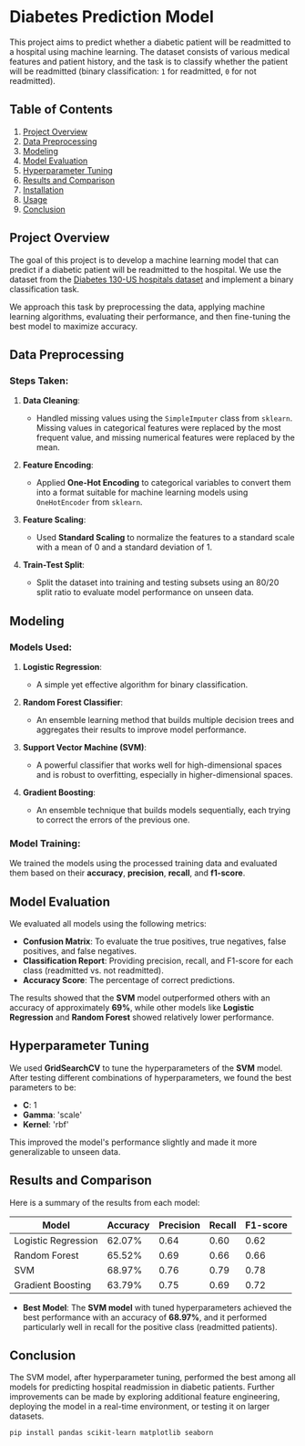 # Diabetes Prediction Model

This project aims to predict whether a diabetic patient will be readmitted to a hospital using machine learning. The dataset consists of various medical features and patient history, and the task is to classify whether the patient will be readmitted (binary classification: `1` for readmitted, `0` for not readmitted).

## Table of Contents
1. [Project Overview](#project-overview)
2. [Data Preprocessing](#data-preprocessing)
3. [Modeling](#modeling)
4. [Model Evaluation](#model-evaluation)
5. [Hyperparameter Tuning](#hyperparameter-tuning)
6. [Results and Comparison](#results-and-comparison)
7. [Installation](#installation)
8. [Usage](#usage)
9. [Conclusion](#conclusion)

## Project Overview

The goal of this project is to develop a machine learning model that can predict if a diabetic patient will be readmitted to the hospital. We use the dataset from the [Diabetes 130-US hospitals dataset](https://www.kaggle.com/datasets/yangyangz/diabetes-130-us-hospitals) and implement a binary classification task.

We approach this task by preprocessing the data, applying machine learning algorithms, evaluating their performance, and then fine-tuning the best model to maximize accuracy.

## Data Preprocessing

### Steps Taken:
1. **Data Cleaning**: 
    - Handled missing values using the `SimpleImputer` class from `sklearn`. Missing values in categorical features were replaced by the most frequent value, and missing numerical features were replaced by the mean.
   
2. **Feature Encoding**:
    - Applied **One-Hot Encoding** to categorical variables to convert them into a format suitable for machine learning models using `OneHotEncoder` from `sklearn`.
   
3. **Feature Scaling**:
    - Used **Standard Scaling** to normalize the features to a standard scale with a mean of 0 and a standard deviation of 1.

4. **Train-Test Split**:
    - Split the dataset into training and testing subsets using an 80/20 split ratio to evaluate model performance on unseen data.

## Modeling

### Models Used:
1. **Logistic Regression**:
   - A simple yet effective algorithm for binary classification.
   
2. **Random Forest Classifier**:
   - An ensemble learning method that builds multiple decision trees and aggregates their results to improve model performance.
   
3. **Support Vector Machine (SVM)**:
   - A powerful classifier that works well for high-dimensional spaces and is robust to overfitting, especially in higher-dimensional spaces.
   
4. **Gradient Boosting**:
   - An ensemble technique that builds models sequentially, each trying to correct the errors of the previous one.

### Model Training:
We trained the models using the processed training data and evaluated them based on their **accuracy**, **precision**, **recall**, and **f1-score**.

## Model Evaluation

We evaluated all models using the following metrics:
- **Confusion Matrix**: To evaluate the true positives, true negatives, false positives, and false negatives.
- **Classification Report**: Providing precision, recall, and F1-score for each class (readmitted vs. not readmitted).
- **Accuracy Score**: The percentage of correct predictions.

The results showed that the **SVM** model outperformed others with an accuracy of approximately **69%**, while other models like **Logistic Regression** and **Random Forest** showed relatively lower performance.

## Hyperparameter Tuning

We used **GridSearchCV** to tune the hyperparameters of the **SVM** model. After testing different combinations of hyperparameters, we found the best parameters to be:
- **C**: 1
- **Gamma**: 'scale'
- **Kernel**: 'rbf'

This improved the model's performance slightly and made it more generalizable to unseen data.

## Results and Comparison

Here is a summary of the results from each model:

| Model               | Accuracy | Precision | Recall | F1-score |
|---------------------|----------|-----------|--------|----------|
| Logistic Regression | 62.07%   | 0.64      | 0.60   | 0.62     |
| Random Forest       | 65.52%   | 0.69      | 0.66   | 0.66     |
| SVM                 | 68.97%   | 0.76      | 0.79   | 0.78     |
| Gradient Boosting   | 63.79%   | 0.75      | 0.69   | 0.72     |

- **Best Model**: The **SVM model** with tuned hyperparameters achieved the best performance with an accuracy of **68.97%**, and it performed particularly well in recall for the positive class (readmitted patients).

## Conclusion
The SVM model, after hyperparameter tuning, performed the best among all models for predicting hospital readmission in diabetic patients. Further improvements can be made by exploring additional feature engineering, deploying the model in a real-time environment, or testing it on larger datasets.

```bash
pip install pandas scikit-learn matplotlib seaborn
